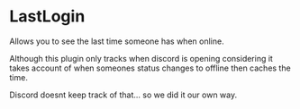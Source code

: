 # LastLogin
Allows you to see the last time someone has when online. 

Although this plugin only tracks when discord is opening considering it takes account of when someones status changes to offline then caches the time.

Discord doesnt keep track of that... so we did it our own way.
